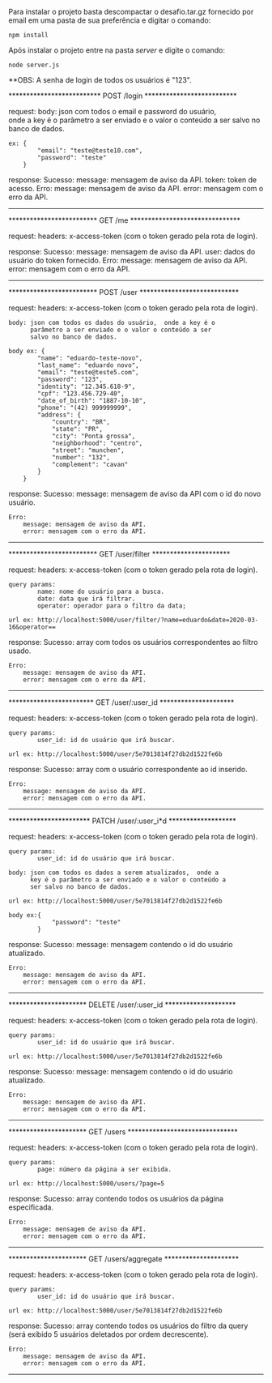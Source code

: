 Para instalar o projeto basta descompactar o desafio.tar.gz 
fornecido por email em uma pasta de sua preferência e digitar 
o comando: 

    npm install

Após instalar o projeto entre na pasta *server* e digite o comando:

    node server.js

**OBS: A senha de login de todos os usuários é "123".

************************** POST /login **************************

request: 
    body: json com todos o email e password do usuário,  
          onde a key é o parâmetro a ser enviado e o valor 
          o conteúdo a ser salvo no banco de dados. 
    
    ex: {
        	"email": "teste@teste10.com",
        	"password": "teste"
        }

response: 
    Sucesso:
        message: mensagem de aviso da API.
        token: token de acesso.
    Erro: 
        message: mensagem de aviso da API.
        error: mensagem com o erro da API.

*****************************************************************


************************* GET /me *******************************

request: 
    headers: x-access-token (com o token gerado pela rota de login).

response: 
    Sucesso:
        message: mensagem de aviso da API.
        user: dados do usuário do token fornecido.
    Erro: 
        message: mensagem de aviso da API.
        error: mensagem com o erro da API.

*****************************************************************


************************* POST /user ****************************

request: 
    headers: x-access-token (com o token gerado pela rota de login).
    
    body: json com todos os dados do usuário,  onde a key é o 
          parâmetro a ser enviado e o valor o conteúdo a ser 
          salvo no banco de dados. 
    
    body ex: {
            "name": "eduardo-teste-novo",
            "last_name": "eduardo novo",
            "email": "teste@teste5.com",
            "password": "123",
            "identity": "12.345.618-9",
            "cpf": "123.456.729-40",
            "date_of_birth": "1887-10-10",
            "phone": "(42) 999999999",
            "address": {
            	"country": "BR",
            	"state": "PR",
            	"city": "Ponta grossa",
            	"neighborhood": "centro",
            	"street": "munchen",
            	"number": "132",
            	"complement": "cavan"
            }
        }

response: 
    Sucesso:
        message: mensagem de aviso da API com o id do novo usuário.

    Erro: 
        message: mensagem de aviso da API.
        error: mensagem com o erro da API.


*****************************************************************


************************* GET /user/filter **********************

request: 
    headers: x-access-token (com o token gerado pela rota de login).
    
    query params: 
            name: nome do usuário para a busca.
            date: data que irá filtrar.
            operator: operador para o filtro da data;

    url ex: http://localhost:5000/user/filter/?name=eduardo&date=2020-03-16&operator==

response: 
    Sucesso:
        array com todos os usuários correspondentes ao filtro usado.

    Erro: 
        message: mensagem de aviso da API.
        error: mensagem com o erro da API.

*****************************************************************


************************ GET /user/:user_id *********************

request: 
    headers: x-access-token (com o token gerado pela rota de login).
    
    query params: 
            user_id: id do usuário que irá buscar.

    url ex: http://localhost:5000/user/5e7013814f27db2d1522fe6b

response: 
    Sucesso:
        array com o usuário correspondente ao id inserido.

    Erro: 
        message: mensagem de aviso da API.
        error: mensagem com o erro da API.

*****************************************************************


*********************** PATCH /user/:user_i*d *******************

request: 
    headers: x-access-token (com o token gerado pela rota de login).
    
    query params: 
            user_id: id do usuário que irá buscar.

    body: json com todos os dados a serem atualizados,  onde a 
          key é o parâmetro a ser enviado e o valor o conteúdo a 
          ser salvo no banco de dados. 

    url ex: http://localhost:5000/user/5e7013814f27db2d1522fe6b

    body ex:{
            	"password": "teste"
            }

response: 
    Sucesso:
        message: mensagem contendo o id do usuário atualizado.

    Erro: 
        message: mensagem de aviso da API.
        error: mensagem com o erro da API.

*****************************************************************


********************** DELETE /user/:user_id ********************

request: 
    headers: x-access-token (com o token gerado pela rota de login).
    
    query params: 
            user_id: id do usuário que irá buscar.

    url ex: http://localhost:5000/user/5e7013814f27db2d1522fe6b

response: 
    Sucesso:
        message: mensagem contendo o id do usuário atualizado.

    Erro: 
        message: mensagem de aviso da API.
        error: mensagem com o erro da API.

*****************************************************************


********************** GET /users *******************************

request: 
    headers: x-access-token (com o token gerado pela rota de login).

    query params: 
            page: número da página a ser exibida.

    url ex: http://localhost:5000/users/?page=5

response: 
    Sucesso:
        array contendo todos os usuários da página especificada. 

    Erro: 
        message: mensagem de aviso da API.
        error: mensagem com o erro da API.

*****************************************************************


********************** GET /users/aggregate *********************

request: 
    headers: x-access-token (com o token gerado pela rota de login).
    
    query params: 
            user_id: id do usuário que irá buscar.

    url ex: http://localhost:5000/user/5e7013814f27db2d1522fe6b

response: 
    Sucesso:
        array contendo todos os usuários do filtro da query 
        (será exibido 5 usuários deletados por ordem decrescente). 

    Erro: 
        message: mensagem de aviso da API.
        error: mensagem com o erro da API.

*****************************************************************
